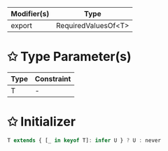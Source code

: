 | Modifier(s)                            | Type                     |
|----------------------------------------|--------------------------|
| export | RequiredValuesOf&lt;T&gt; |

# &#10025; Type Parameter(s)

| Type | Constraint |
| ---- | ---------- |
| T    | -          |

# &#10025; Initializer

```ts
T extends { [_ in keyof T]: infer U } ? U : never
```